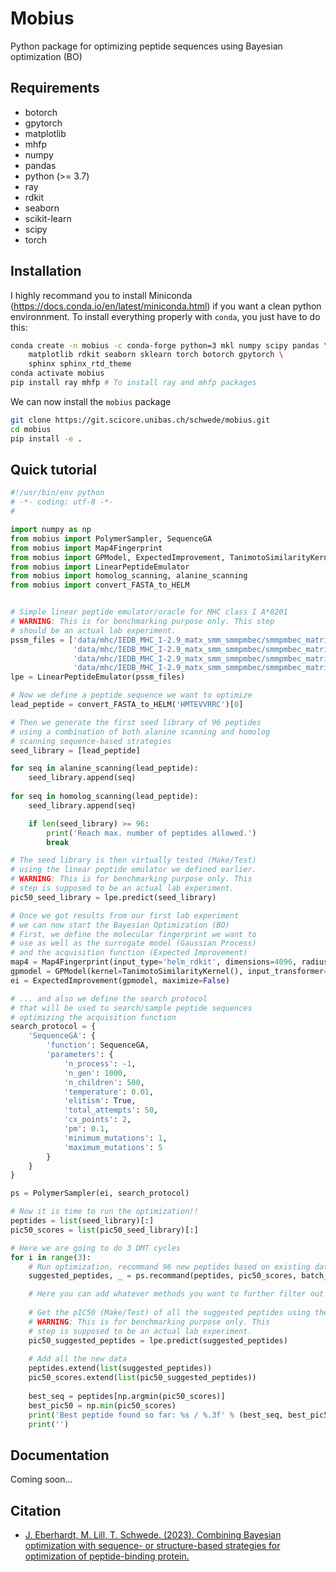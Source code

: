 # Mobius

Python package for optimizing peptide sequences using Bayesian optimization (BO)

## Requirements
* botorch
* gpytorch
* matplotlib
* mhfp
* numpy
* pandas
* python (>= 3.7)
* ray
* rdkit
* seaborn
* scikit-learn
* scipy 
* torch

## Installation

I highly recommand you to install Miniconda (https://docs.conda.io/en/latest/miniconda.html) if you want a clean python environnment. To install everything properly with `conda`, you just have to do this:

```bash
conda create -n mobius -c conda-forge python=3 mkl numpy scipy pandas \
    matplotlib rdkit seaborn sklearn torch botorch gpytorch \
    sphinx sphinx_rtd_theme
conda activate mobius
pip install ray mhfp # To install ray and mhfp packages
```

We can now install the `mobius` package
```bash
git clone https://git.scicore.unibas.ch/schwede/mobius.git
cd mobius
pip install -e .
```

## Quick tutorial

```python
#!/usr/bin/env python
# -*- coding: utf-8 -*-
#

import numpy as np
from mobius import PolymerSampler, SequenceGA
from mobius import Map4Fingerprint
from mobius import GPModel, ExpectedImprovement, TanimotoSimilarityKernel
from mobius import LinearPeptideEmulator
from mobius import homolog_scanning, alanine_scanning
from mobius import convert_FASTA_to_HELM


# Simple linear peptide emulator/oracle for MHC class I A*0201
# WARNING: This is for benchmarking purpose only. This step
# should be an actual lab experiment.
pssm_files = ['data/mhc/IEDB_MHC_I-2.9_matx_smm_smmpmbec/smmpmbec_matrix/HLA-A-02:01-8.txt',
              'data/mhc/IEDB_MHC_I-2.9_matx_smm_smmpmbec/smmpmbec_matrix/HLA-A-02:01-9.txt',
              'data/mhc/IEDB_MHC_I-2.9_matx_smm_smmpmbec/smmpmbec_matrix/HLA-A-02:01-10.txt',
              'data/mhc/IEDB_MHC_I-2.9_matx_smm_smmpmbec/smmpmbec_matrix/HLA-A-02:01-11.txt']
lpe = LinearPeptideEmulator(pssm_files)

# Now we define a peptide sequence we want to optimize
lead_peptide = convert_FASTA_to_HELM('HMTEVVRRC')[0]

# Then we generate the first seed library of 96 peptides 
# using a combination of both alanine scanning and homolog 
# scanning sequence-based strategies
seed_library = [lead_peptide]

for seq in alanine_scanning(lead_peptide):
    seed_library.append(seq)
    
for seq in homolog_scanning(lead_peptide):
    seed_library.append(seq)

    if len(seed_library) >= 96:
        print('Reach max. number of peptides allowed.')
        break

# The seed library is then virtually tested (Make/Test)
# using the linear peptide emulator we defined earlier.
# WARNING: This is for benchmarking purpose only. This 
# step is supposed to be an actual lab experiment.
pic50_seed_library = lpe.predict(seed_library)

# Once we got results from our first lab experiment
# we can now start the Bayesian Optimization (BO)
# First, we define the molecular fingerprint we want to
# use as well as the surrogate model (Gaussian Process)
# and the acquisition function (Expected Improvement)
map4 = Map4Fingerprint(input_type='helm_rdkit', dimensions=4096, radius=1)
gpmodel = GPModel(kernel=TanimotoSimilarityKernel(), input_transformer=map4)
ei = ExpectedImprovement(gpmodel, maximize=False)

# ... and also we define the search protocol
# that will be used to search/sample peptide sequences
# optimizing the acquisition function
search_protocol = {
    'SequenceGA': {
        'function': SequenceGA,
        'parameters': {
            'n_process': -1,
            'n_gen': 1000,
            'n_children': 500,
            'temperature': 0.01,
            'elitism': True,
            'total_attempts': 50,
            'cx_points': 2,
            'pm': 0.1,
            'minimum_mutations': 1,
            'maximum_mutations': 5
        }
    }
}

ps = PolymerSampler(ei, search_protocol)

# Now it is time to run the optimization!!
peptides = list(seed_library)[:]
pic50_scores = list(pic50_seed_library)[:]

# Here we are going to do 3 DMT cycles
for i in range(3):
    # Run optimization, recommand 96 new peptides based on existing data
    suggested_peptides, _ = ps.recommand(peptides, pic50_scores, batch_size=96)

    # Here you can add whatever methods you want to further filter out peptides
    
    # Get the pIC50 (Make/Test) of all the suggested peptides using the MHC emulator
    # WARNING: This is for benchmarking purpose only. This 
    # step is supposed to be an actual lab experiment.
    pic50_suggested_peptides = lpe.predict(suggested_peptides)
    
    # Add all the new data
    peptides.extend(list(suggested_peptides))
    pic50_scores.extend(list(pic50_suggested_peptides))
    
    best_seq = peptides[np.argmin(pic50_scores)]
    best_pic50 = np.min(pic50_scores)
    print('Best peptide found so far: %s / %.3f' % (best_seq, best_pic50))
    print('')
```

## Documentation

Coming soon...

## Citation

* [J. Eberhardt, M. Lill, T. Schwede. (2023). Combining Bayesian optimization with sequence- or structure-based strategies for optimization of peptide-binding protein.](https://doi.org/10.26434/chemrxiv-2023-b7l81)
